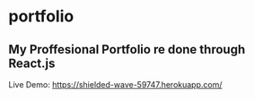 # portfolio
My Proffesional Portfolio re done  through React.js
------------------------------------------------------------
Live Demo: https://shielded-wave-59747.herokuapp.com/
